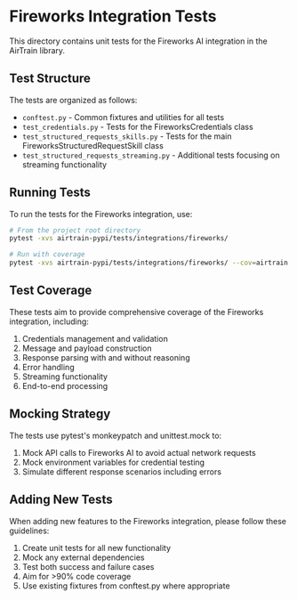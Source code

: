 # Fireworks Integration Tests

This directory contains unit tests for the Fireworks AI integration in the AirTrain library.

## Test Structure

The tests are organized as follows:

- `conftest.py` - Common fixtures and utilities for all tests
- `test_credentials.py` - Tests for the FireworksCredentials class
- `test_structured_requests_skills.py` - Tests for the main FireworksStructuredRequestSkill class
- `test_structured_requests_streaming.py` - Additional tests focusing on streaming functionality

## Running Tests

To run the tests for the Fireworks integration, use:

```bash
# From the project root directory
pytest -xvs airtrain-pypi/tests/integrations/fireworks/

# Run with coverage
pytest -xvs airtrain-pypi/tests/integrations/fireworks/ --cov=airtrain.integrations.fireworks
```

## Test Coverage

These tests aim to provide comprehensive coverage of the Fireworks integration, including:

1. Credentials management and validation
2. Message and payload construction
3. Response parsing with and without reasoning
4. Error handling
5. Streaming functionality
6. End-to-end processing

## Mocking Strategy

The tests use pytest's monkeypatch and unittest.mock to:

1. Mock API calls to Fireworks AI to avoid actual network requests
2. Mock environment variables for credential testing
3. Simulate different response scenarios including errors

## Adding New Tests

When adding new features to the Fireworks integration, please follow these guidelines:

1. Create unit tests for all new functionality
2. Mock any external dependencies
3. Test both success and failure cases
4. Aim for >90% code coverage
5. Use existing fixtures from conftest.py where appropriate 